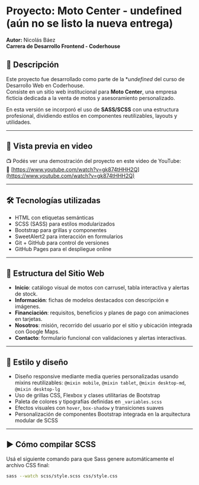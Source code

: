 # Proyecto: Moto Center - undefined (aún no se listo la nueva entrega)
**Autor:** Nicolás Báez  
**Carrera de Desarrollo Frontend - Coderhouse**

## 📌 Descripción
Este proyecto fue desarrollado como parte de la **undefined* del curso de Desarrollo Web en Coderhouse.  
Consiste en un sitio web institucional para **Moto Center**, una empresa ficticia dedicada a la venta de motos y asesoramiento personalizado.

En esta versión se incorporó el uso de **SASS/SCSS** con una estructura profesional, dividiendo estilos en componentes reutilizables, layouts y utilidades.

---

## 🎥 Vista previa en video

📺 Podés ver una demostración del proyecto en este video de YouTube:  
🔗 [https://www.youtube.com/watch?v=gk874tHHH2Q](https://www.youtube.com/watch?v=gk874tHHH2Q)

---

## 🛠️ Tecnologías utilizadas
- HTML con etiquetas semánticas
- SCSS (SASS) para estilos modularizados
- Bootstrap para grillas y componentes
- SweetAlert2 para interacción en formularios
- Git + GitHub para control de versiones
- GitHub Pages para el despliegue online

---

## 🧱 Estructura del Sitio Web

- **Inicio**: catálogo visual de motos con carrusel, tabla interactiva y alertas de stock.
- **Información**: fichas de modelos destacados con descripción e imágenes.
- **Financiación**: requisitos, beneficios y planes de pago con animaciones en tarjetas.
- **Nosotros**: misión, recorrido del usuario por el sitio y ubicación integrada con Google Maps.
- **Contacto**: formulario funcional con validaciones y alertas interactivas.

---

## 🎨 Estilo y diseño
- Diseño responsive mediante media queries personalizadas usando mixins reutilizables: `@mixin mobile`, `@mixin tablet`, `@mixin desktop-md`, `@mixin desktop-lg`
- Uso de grillas CSS, Flexbox y clases utilitarias de Bootstrap
- Paleta de colores y tipografías definidas en `_variables.scss`
- Efectos visuales con `hover`, `box-shadow` y transiciones suaves
- Personalización de componentes Bootstrap integrada en la arquitectura modular de SCSS

---

## ▶️ Cómo compilar SCSS

Usá el siguiente comando para que Sass genere automáticamente el archivo CSS final:

```bash
sass --watch scss/style.scss css/style.css
